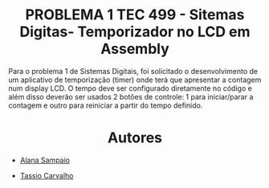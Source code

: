 <h1 align="center"> PROBLEMA 1 TEC 499 - Sitemas Digitas- Temporizador no LCD em Assembly </h1> 
Para o problema 1 de Sistemas Digitais, foi solicitado o desenvolvimento de um aplicativo de temporização (timer) 
onde terá que apresentar a contagem num display LCD. O tempo deve ser configurado diretamente no código e além disso
deverão ser usados 2 botões de controle: 1 para iniciar/parar a contagem e outro para reiniciar a partir do tempo definido.
  
<h1 align="center"> Autores </h1>  

* <a href="https://github.com/AlanaSampaio">Alana Sampaio</a>  

* <a href="https://github.com/tassiocarvalho">Tassio Carvalho</a>
